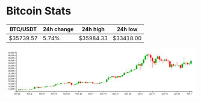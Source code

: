 # Bitcoin Stats

BTC/USDT|24h change|24h high|24h low|
|---|---|---|---|
|$35739.57|5.74%|$35984.33|$33418.00|

<img src="./chart.svg">
